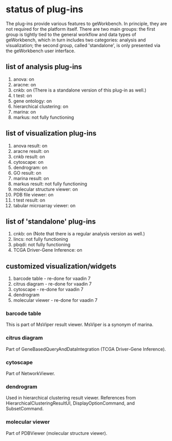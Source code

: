 # status of plug-ins

The plug-ins provide various features to geWorkbench. In principle, they are not required for the platform itself.
There are two main groups: the first group is tightly tied to the general workflow and data types of geWorkbench,
which in turn includes two categories: analysis and visualization;
the second group, called 'standalone', is only presented via the geWorkbench user interface.

## list of analysis plug-ins
1. anova: on
2. aracne: on
3. cnkb: on (There is a standalone version of this plug-in as well.)
4. t test: on
5. gene ontology: on
6. hierarchical clustering: on
7. marina: on
8. markus: not fully functioning

## list of visualization plug-ins
1. anova result: on
2. aracne result: on
3. cnkb result: on
4. cytoscape: on
5. dendrogram: on
6. GO result: on
7. marina result: on
8. markus result: not fully functioning
9. molecular structure viewer: on
10. PDB file viewer: on
11. t test result: on
12. tabular microarray viewer: on

## list of 'standalone' plug-ins
1. cnkb: on (Note that there is a regular analysis version as well.)
2. lincs: not fully functioning
3. pbqdi: not fully functioning
4. TCGA Driver-Gene Inference: on

## customized visualization/widgets

1. barcode table - re-done for vaadin 7
2. citrus diagram - re-done for vaadin 7
3. cytoscape - re-done for vaadin 7
4. dendrogram
5. molecular viewer - re-done for vaadin 7

### barcode table
This is part of MsViper result viewer. MsViper is a synonym of marina.

### citrus diagram
Part of GeneBasedQueryAndDataIntegration (TCGA Driver-Gene Inference).

### cytoscape
Part of NetworkViewer.

### dendrogram
Used in hierarchical clustering result viewer. References from HierarchicalClusteringResultUI, DisplayOptionCommand, and SubsetCommand.

### molecular viewer
Part of PDBViewer (molecular structure viewer).